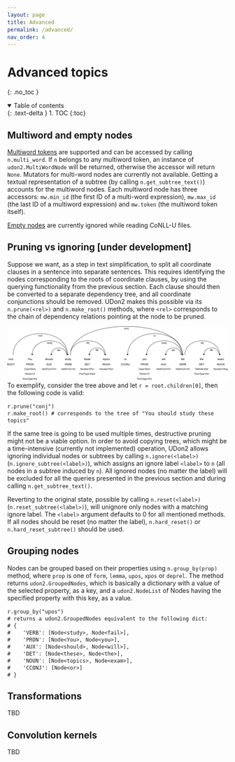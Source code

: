 ```yaml
---
layout: page
title: Advanced
permalink: /advanced/
nav_order: 4
---
```


# Advanced topics
{: .no_toc }

<details open markdown="block">
  <summary>
    Table of contents
  </summary>
  {: .text-delta }
1. TOC
{:toc}
</details>

## Multiword and empty nodes
[Multiword tokens](https://universaldependencies.org/format.html#words-tokens-and-empty-nodes) are supported and can be accessed by calling `n.multi_word`. If `n` belongs to any multiword token, an instance of `udon2.MultiWordNode` will be returned, otherwise the accessor will return `None`. Mutators for multi-word nodes are currently not available. Getting a textual representation of a subtree (by calling `n.get_subtree_text()`) accounts for the multiword nodes. Each multiword node has three accessors: `mw.min_id` (the first ID of a multi-word expression), `mw.max_id` (the last ID of a multiword expression) and `mw.token` (the multiword token itself).

[Empty nodes](https://universaldependencies.org/format.html#words-tokens-and-empty-nodes) are currently ignored while reading CoNLL-U files.

## Pruning vs ignoring [under development]
Suppose we want, as a step in text simplification, to split all coordinate clauses in a sentence into separate sentences. This requires identifying the nodes corresponding to the roots of coordinate clauses, by using the querying functionality from the previous section. Each clause should then be converted to a separate dependency tree, and all coordinate conjunctions should be removed. UDon2 makes this possible via its `n.prune(<rel>)` and `n.make_root()` methods, where `<rel>` corresponds to the chain of dependency relations pointing at the node to be pruned.

![A visualized dependency tree for the sentence "You should study these topics or you will fail the exam"](/assets/images/en_dep_example.png)
To exemplify, consider the tree above and let `r = root.children[0]`, then the following code is valid:
```
r.prune("conj")
r.make_root() # corresponds to the tree of "You should study these topics"
```

If the same tree is going to be used multiple times, destructive pruning might not be a viable option. In order to avoid copying trees, which might be a time-intensive (currently not implemented) operation, UDon2 allows ignoring individual nodes or subtrees by calling `n.ignore(<label>)` (`n.ignore_subtree(<label>)`), which assigns an ignore label `<label>` to `n` (all nodes in a subtree induced by `n`). All ignored nodes (no matter the label) will be excluded for all the queries presented in the previous section and during calling `n.get_subtree_text()`.

Reverting to the original state, possible by calling `n.reset(<label>)` (`n.reset_subtree(<label>)`), will unignore only nodes with a matching ignore label. The `<label>` argument defaults to 0 for all mentioned methods. If all nodes should be reset (no matter the label), `n.hard_reset()` or `n.hard_reset_subtree()` should be used.

## Grouping nodes
Nodes can be grouped based on their properties using `n.group_by(prop)` method, where `prop` is one of `form`, `lemma`, `upos`, `xpos` or `deprel`. The method returns `udon2.GroupedNodes`, which is basically a dictionary with a value of the selected property, as a key, and a `udon2.NodeList` of Nodes having the specified property with this key, as a value.
```
r.group_by("upos")
# returns a udon2.GroupedNodes equivalent to the following dict:
# {
#    'VERB': [Node<study>, Node<fail>],
#    'PRON': [Node<You>, Node<you>],
#    'AUX': [Node<should>, Node<will>],
#    'DET': [Node<these>, Node<the>],
#    'NOUN': [Node<topics>, Node<exam>],
#    'CCONJ': [Node<or>]
# }
```

## Transformations
TBD

## Convolution kernels
TBD
